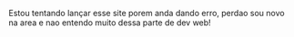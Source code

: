 Estou tentando lançar esse site porem anda dando erro, perdao sou novo na area e nao entendo muito dessa parte de dev web! 
